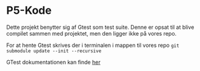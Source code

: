 # P5-Kode
Dette projekt benytter sig af Gtest som test suite.
Denne er opsat til at blive compilet sammen med projektet, men den ligger ikke på vores repo.

For at hente Gtest skrives der i terminalen i mappen til vores repo
`git submodule update --init --recursive`

GTest dokumentationen kan finde [her](https://github.com/google/googletest/blob/master/googletest/docs/primer.md "Gtest Dokumentation")
